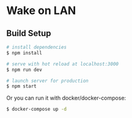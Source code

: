 # Wake on LAN

## Build Setup

```bash
# install dependencies
$ npm install

# serve with hot reload at localhost:3000
$ npm run dev

# launch server for production
$ npm start
```
Or you can run it with docker/docker-compose:
```bash
$ docker-compose up -d
```

